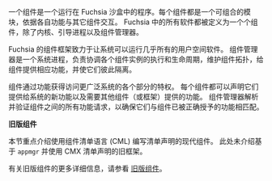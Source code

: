 <!-- A component is a program that runs on Fuchsia in its own sandbox.
Each component is a composable module that interacts with other components
through their capabilities. All software on Fuchsia is defined as a component
except for the kernel image, bootstrapping processes, and the Component Manager. -->
一个组件是一个运行在 Fuchsia 沙盒中的程序。每个组件都是一个可组合的模块，依据各自功能与其它组件交互。
Fuchsia 中的所有软件都被定义为一个个组件，除了内核、引导进程以及组件管理器。

<!-- Fuchsia's component framework is responsible for running nearly all user space
software in the system. The Component Manager is a system process that coordinates
the execution and lifecycle of all component instances, maintains the component
topology, provides components with their capabilities, and keeps them isolated
from one another. -->
Fuchsia 的组件框架致力于让系统可以运行几乎所有的用户空间软件。
组件管理器是一个系统进程，负责协调各个组件实例的执行和生命周期，维护组件拓扑，给组件提供相应功能，并使它们彼此隔离。

<!-- Components obtain privileges to access various parts of the wider system through
capabilities. Each component can declare new capabilities that they offer to the
system and capabilities provided by other components (or the framework) that
they require to function. Component Manager resolves and validates all capability
requests between components to ensure they match capabilities that the component
has been properly granted. -->
组件通过功能获得访问更广泛系统的各个部分的特权。 
每个组件都可以声明它们提供给系统的新功能以及需要其他组件（或框架）提供的功能。
组件管理器解析并验证组件之间的所有功能请求，以确保它们与组件已被正确授予的功能相匹配。

<aside class="key-point">
<!-- <b>Legacy components</b> -->
<b>旧版组件</b>

<!-- <p>This section focuses on modern components whose manifest declarations are
written in component manifest language (CML). The legacy framework based on
<code>appmgr</code> and declared using CMX manifests is not covered here. -->
<p>本节重点介绍使用组件清单语言 (CML) 编写清单声明的现代组件。
此处未介绍基于 <code>appmgr</code> 并使用 CMX 清单声明的旧框架。

<!-- <p>For more details on the legacy component framework, see
<a href="/concepts/components/v1">legacy components</a>. -->
<p>有关旧版组件的更多详细信息，请参看
<a href="/concepts/components/v1">旧版组件</a>。
</aside>
